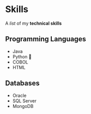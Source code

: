 # Skills

A _list_ of my **technical skills**

## Programming Languages
- Java
- Python :snake:
- COBOL
- HTML

## Databases
- Oracle
- SQL Server
- MongoDB
